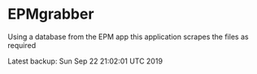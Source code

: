 # EPMgrabber
Using a database from the EPM app this application scrapes the files as required


Latest backup: Sun Sep 22 21:02:01 UTC 2019
